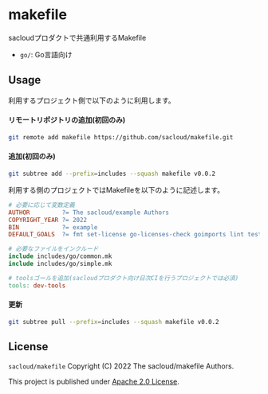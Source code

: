 # makefile

sacloudプロダクトで共通利用するMakefile

- `go/`: Go言語向け

## Usage

利用するプロジェクト側で以下のように利用します。

#### リモートリポジトリの追加(初回のみ)

```bash
git remote add makefile https://github.com/sacloud/makefile.git
```

#### 追加(初回のみ)

```bash
git subtree add --prefix=includes --squash makefile v0.0.2
```

利用する側のプロジェクトではMakefileを以下のように記述します。

```makefile
# 必要に応じて変数定義
AUTHOR         ?= The sacloud/example Authors
COPYRIGHT_YEAR ?= 2022
BIN            ?= example
DEFAULT_GOALS  ?= fmt set-license go-licenses-check goimports lint test build

# 必要なファイルをインクルード
include includes/go/common.mk
include includes/go/simple.mk

# toolsゴールを追加(sacloudプロダクト向け日次CIを行うプロジェクトでは必須)
tools: dev-tools
```

#### 更新

```bash
git subtree pull --prefix=includes --squash makefile v0.0.2
```

## License

`sacloud/makefile` Copyright (C) 2022 The sacloud/makefile Authors.

This project is published under [Apache 2.0 License](LICENSE).

